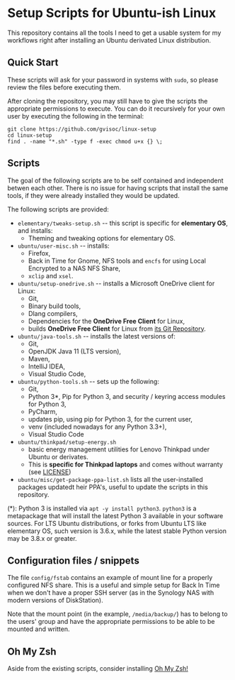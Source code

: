 # Setup Scripts for Ubuntu-ish Linux
This repository contains all the tools I need to get a usable system for my workflows right after installing an Ubuntu derivated Linux distribution.

## Quick Start
These scripts will ask for your password in systems with `sudo`, so please review the files before executing them.

After cloning the repository, you may still have to give the scripts the appropriate permissions to execute. You can do it recursively for your own user by executing the following in the terminal:

```
git clone https://github.com/gvisoc/linux-setup
cd linux-setup
find . -name "*.sh" -type f -exec chmod u+x {} \;
```

## Scripts
The goal of the following scripts are to be self contained and independent betwen each other. There is no issue for having scripts that install the same tools, if they were already installed they would be updated.

The following scripts are provided:
- `elementary/tweaks-setup.sh` -- this script is specific for **elementary OS**, and installs: 
    - Theming and tweaking options for elementary OS.
- `ubuntu/user-misc.sh` -- installs:
    - Firefox,
    - Back in Time for Gnome, NFS tools and `encfs` for using Local Encrypted to a NAS NFS Share,
    - `xclip` and `xsel`.
- `ubuntu/setup-onedrive.sh` -- installs a Microsoft OneDrive client for Linux:
    - Git,
    - Binary build tools,
    - Dlang compilers,
    - Dependencies for the **OneDrive Free Client** for Linux, 
    - builds **OneDrive Free Client** for Linux from [its Git Repository](https://github.com/abraunegg/onedrive.git).
- `ubuntu/java-tools.sh` -- installs the latest versions of: 
    - Git,
    - OpenJDK Java 11 (LTS version),
    - Maven,
    - IntelliJ IDEA,
    - Visual Studio Code,
- `ubuntu/python-tools.sh` -- sets up the following:
    - Git, 
    - Python 3*, Pip for Python 3, and security / keyring access modules for Python 3,
    - PyCharm,
    - updates pip, using pip for Python 3, for the current user,
    - venv (included nowadays for any Python 3.3+),
    - Visual Studio Code
- `ubuntu/thinkpad/setup-energy.sh`
    - basic energy management utilities for Lenovo Thinkpad under Ubuntu or derivates.
    - This is **specific for Thinkpad laptops** and comes without warranty (see [LICENSE](LICENSE))
- `ubuntu/misc/get-package-ppa-list.sh` lists all the user-installed packages updatedt
heir PPA's, useful to update the scripts in this repository.

(*): Python 3 is installed via `apt -y install python3`. `python3` is a metapackage that will install the latest Python 3 available in your software sources. For LTS Ubuntu distributions, or forks from Ubuntu LTS like elementary OS, such version is 3.6.x, while the latest stable Python version may be 3.8.x or greater.



## Configuration files / snippets
The file `config/fstab` contains an example of mount line for a properly configured NFS share. This is a useful and simple setup for Back In Time when we don't have a proper SSH server (as in the Synology NAS with modern versions of DiskStation).

Note that the mount point (in the example, `/media/backup/`) has to belong to the users' group and have the appropriate permissions to be able to be mounted and written.

## Oh My Zsh
Aside from the existing scripts, consider installing [Oh My Zsh!](https://github.com/ohmyzsh/ohmyzsh)
